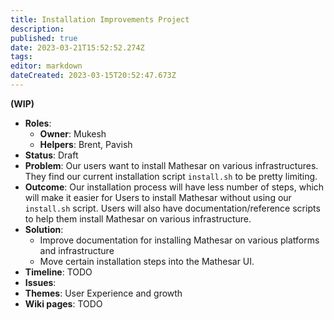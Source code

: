 ```yaml
---
title: Installation Improvements Project
description: 
published: true
date: 2023-03-21T15:52:52.274Z
tags: 
editor: markdown
dateCreated: 2023-03-15T20:52:47.673Z
---
```


**(WIP)**

- **Roles**:
    - **Owner**: Mukesh
    - **Helpers**: Brent, Pavish
- **Status**: Draft
- **Problem**: Our users want to install Mathesar on various infrastructures. They find our current installation script `install.sh` to be pretty limiting.
- **Outcome**: Our installation process will have less number of steps, which will make it easier for Users to install Mathesar without using our `install.sh` script. Users will also have documentation/reference scripts to help them install Mathesar on various infrastructure.
- **Solution**: 
	- Improve documentation for installing Mathesar on various platforms and infrastructure
	- Move certain installation steps into the Mathesar UI.
- **Timeline**: TODO
- **Issues**: 
- **Themes**: User Experience and growth
- **Wiki pages**: TODO

